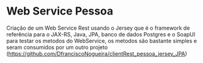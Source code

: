 # Web Service Pessoa

Criação de um Web Service Rest usando o Jersey que é o framework de referência para o JAX-RS, Java, JPA, banco de dados Postgres e 
o SoapUI para testar os metodos do WebService, os metodos são bastante simples e seram consumidos por um outro projeto (https://github.com/DfranciscoNogueira/clientRest_pessoa_jersey_JPA)

